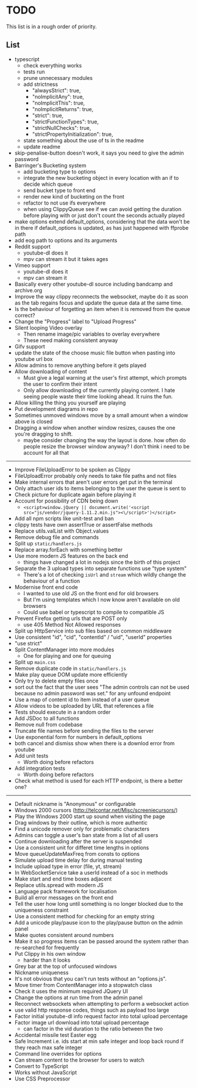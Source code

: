 TODO
====

This list is in a rough order of priority.

List
----

* typescript
    * check everything works
    * tests run
    * prune unnecessary modules
    * add strictness
        * "alwaysStrict": true,
        * "noImplicitAny": true,
        * "noImplicitThis": true,
        * "noImplicitReturns": true,
        * "strict": true,
        * "strictFunctionTypes": true,
        * "strictNullChecks": true,
        * "strictPropertyInitialization": true,
    * state something about the use of ts in the readme
    * update readme
* skip-penalise-button doesn't work, it says you need to give the admin password
* Barringer's Bucketing system
    * add bucketing type to options
    * integrate the new bucketing object in every location with an if to decide which queue
    * send bucket type to front end
    * render new kind of bucketing on the front
    * refactor to not use ifs everywhere
    * when using ClippyQueue see if we can avoid getting the duration before playing with or just don't count the seconds actually played
* make options extend default_options, considering that the data won't be in there if default_options is updated, as has just happened with ffprobe path
* add eog path to options and its arguments
* Reddit support
    * youtube-dl does it
    * mpv can stream it but it takes ages
* Vimeo support
    * youtube-dl does it
    * mpv can stream it
* Basically every other youtube-dl source including bandcamp and archive.org
* Improve the way clippy reconnects the websocket, maybe do it as soon as the tab regains focus and update the queue data at the same time.
* Is the behaviour of forgetting an item when it is removed from the queue correct?
* Change the "Progress" label to "Upload Progress"
* Silent looping Video overlay
    * Then rename image/pic variables to overlay everywhere
    * These need making consistent anyway
* Gifv support
* update the state of the choose music file button when pasting into youtube url box
* Allow admins to remove anything before it gets played
* Allow downloading of content
    * Must give a legal warning at the user's first attempt, which prompts the user to confirm their intent
    * Only allow downloading of the currently playing content. I hate seeing people waste their time looking ahead. It ruins the fun.
* Allow killing the thing you yourself are playing
* Put development diagrams in repo
* Sometimes unmoved windows move by a small amount when a window above is closed
* Dragging a window when another window resizes, causes the one you're dragging to shift.
    * maybe consider changing the way the layout is done. how often do people resize the browser window anyway? I don't think i need to be account for all that

---

* Improve FileUploadError to be spoken as Clippy
* FileUploadError probably only needs to take file paths and not files
* Make internal errors that aren't user errors get put in the terminal
* Only attach user ids to items belonging to the user the queue is sent to
* Check picture for duplicate again before playing it
* Account for possibility of CDN being down
    * `<script>window.jQuery || document.write('<script src="js/vendor/jquery-1.11.2.min.js"><\/script>')</script>`
* Add all npm scripts like unit-test and ban
* clippy tests have own assertTrue or assertFalse methods
* Replace utils.valList with Object.values
* Remove debug file and commands
* Split up `static/handlers.js`
* Replace array.forEach with something better
* Use more modern JS features on the back end
    * things have changed a lot in nodejs since the birth of this project
* Separate the 3 upload types into separate functions use "type system"
    * There's a lot of checking `isUrl` and `stream` which wildly change the behaviour of a function
* Modernise front end code
    * I wanted to use old JS on the front end for old browsers
    * But I'm using templates which I now know aren't available on old browsers
    * Could use babel or typescript to compile to compatible JS
* Prevent Firefox getting urls that are POST only
    * use 405 Method Not Allowed responses
* Split up HttpService into sub files based on common middleware
* Use consistent "id", "cid", "contentId" / "uid", "userId" properties
* "use strict"
* Split ContentManager into more modules
    * One for playing and one for queuing
* Split up `main.css`
* Remove duplicate code in `static/handlers.js`
* Make play queue DOM update more efficiently
* Only try to delete empty files once
* sort out the fact that the user sees "The admin controls can not be used because no admin password was set." for any unfound endpoint
* Use a map of content id to item instead of a user queue
* Allow videos to be uploaded by URL that references a file
* Tests should execute in a random order
* Add JSDoc to all functions
* Remove null from codebase
* Truncate file names before sending the files to the server
* Use exponential form for numbers in default_options
* both cancel and dismiss show when there is a downlod error from youtube
* Add unit tests
    * Worth doing before refactors
* Add integration tests
    * Worth doing before refactors
* Check what method is used for each HTTP endpoint, is there a better one?

---

* Default nickname is "Anonymous" or configurable
* Windows 2000 cursors (http://telcontar.net/Misc/screeniecursors/)
* Play the Windows 2000 start up sound when visiting the page
* Drag windows by their outline, which is more authentic
* Find a unicode remover only for problematic characters
* Admins can toggle a user's ban state from a list of all users
* Continue downloading after the server is suspended
* Use a consistent unit for differet time lengths in options
* Move queueUpdateMaxFreq from consts to options
* Simulate upload time delay for during manual testing
* Include upload type in error (file, yt, stream)
* In WebSocketService take a userId instead of a soc in methods
* Make start and end time boxes adjacent
* Replace utils.spread with modern JS
* Language pack framework for localisation
* Build all error messages on the front end
* Tell the user how long until something is no longer blocked due to the uniqueness constraint
* Use a consistent method for checking for an empty string
* Add a unicode play/pause icon to the play/pause button on the admin panel
* Make quotes consistent around numbers
* Make it so progress items can be passed around the system rather than re-searched for frequently
* Put Clippy in his own window
    * harder than it looks
* Grey bar at the top of unfocused windows
* Nickname uniqueness
* It's not obvious that you can't run tests without an "options.js".
* Move timer from ContentManager into a stopwatch class
* Check it uses the minimum required JQuery UI
* Change the options at run time from the admin panel
* Reconnect websockets when attempting to perform a websocket action
* use valid http response codes, things such as payload too large
* Factor initial youtube-dl info request factor into total upload percentage
* Factor image url download into total upload percentage
    * can factor in the vid duration to the ratio between the two
* Accidental missile test Easter egg
* Safe Increment i.e. ids start at min safe integer and loop back round if they reach max safe integer
* Command line overrides for options
* Can stream content to the browser for users to watch
* Convert to TypeScript
* Works without JavaScript
* Use CSS Preprocessor